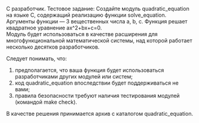 С разработчик. Тестовое задание:
Создайте модуль quadratic_equation на языке C, содержащий реализацию функции solve_equation. 
Аргументы функции — 3 вещественных числа a, b, c. Функция решает квадратное уравнение ax^2+bx+c=0.  
Модуль будет использоваться в качестве расширения для многофункциональной математической системы, 
над которой работает несколько десятков разработчиков.

Следует понимать, что:
1) предполагается, что ваша функция будет использоваться разработчиками других модулей или систем;
2) код quadratic_equation впоследствии будет поддерживаться не вами;
3) правила безопасности требуют наличия тестирования модулей (командой make check).

В качестве решения принимается архив с каталогом quadratic_equation.


